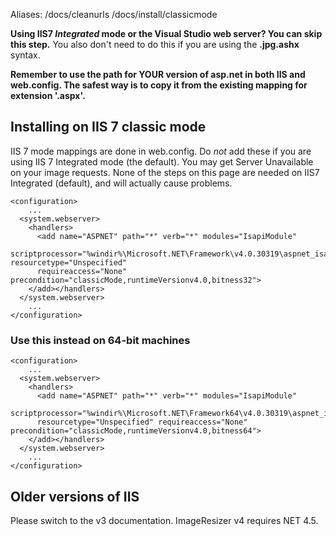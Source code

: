Aliases: /docs/cleanurls /docs/install/classicmode

**Using IIS7 *Integrated* mode or the Visual Studio web server? You can skip this step.** You also don't need to do this if you are using the **.jpg.ashx** syntax.


**Remember to use the path for YOUR version of asp.net in both IIS and web.config. The safest way is to copy it from the existing mapping for extension '.aspx'.**

## Installing on IIS 7 classic mode

IIS 7 mode mappings are done in web.config. Do *not* add these if you are using IIS 7 Integrated mode (the default). You may get Server Unavailable on your image requests. None of the steps on this page are needed on IIS7 Integrated (default), and will actually cause problems.

	<configuration>
	    ...
	  <system.webserver>
	    <handlers>
	      <add name="ASPNET" path="*" verb="*" modules="IsapiModule" 
	      scriptprocessor="%windir%\Microsoft.NET\Framework\v4.0.30319\aspnet_isapi.dll" resourcetype="Unspecified" 
	      requireaccess="None" precondition="classicMode,runtimeVersionv4.0,bitness32">
	    </add></handlers>
	  </system.webserver>
	    ...
	</configuration>

### Use this instead on 64-bit machines

	<configuration>
	    ...
	  <system.webserver>
	    <handlers>
	      <add name="ASPNET" path="*" verb="*" modules="IsapiModule" 
	      scriptprocessor="%windir%\Microsoft.NET\Framework64\v4.0.30319\aspnet_isapi.dll" 
	      resourcetype="Unspecified" requireaccess="None" precondition="classicMode,runtimeVersionv4.0,bitness64">
	    </add></handlers>
	  </system.webserver>
	    ...
	</configuration>


## Older versions of IIS

Please switch to the v3 documentation. ImageResizer v4 requires NET 4.5. 